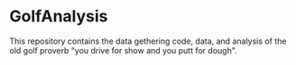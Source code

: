 # GolfAnalysis
This repository contains the data gethering code, data, and analysis of the old golf proverb "you drive for show and you putt for dough".

